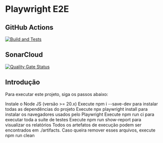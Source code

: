 # Playwright E2E

## GitHub Actions

[![Build and Tests](https://github.com/ugioni/playwright-e2e/actions/workflows/node.js.yml/badge.svg?branch=master)](https://github.com/ugioni/playwright-e2e/actions/workflows/node.js.yml)

## SonarCloud

[![Quality Gate Status](https://sonarcloud.io/api/project_badges/measure?project=ugioni_playwright-e2e&metric=alert_status)](https://sonarcloud.io/summary/new_code?id=ugioni_playwright-e2e)

## Introdução
Para executar este projeto, siga os passos abaixo:

Instale o Node JS (versão >= 20.x)
Execute npm i --save-dev para instalar todas as dependências do projeto
Execute npx playwright install para instalar os navegadores usados pelo Playwright
Execute npm run ci para executar toda a suíte de testes
Execute npm run show-report para visualizar os relatórios
Todos os artefatos de execução podem ser encontrados em ./artifacts. Caso queira remover esses arquivos, execute npm run clean